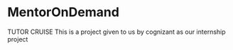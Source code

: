 # MentorOnDemand
TUTOR CRUISE
This is a project given to us by cognizant as our internship project 
